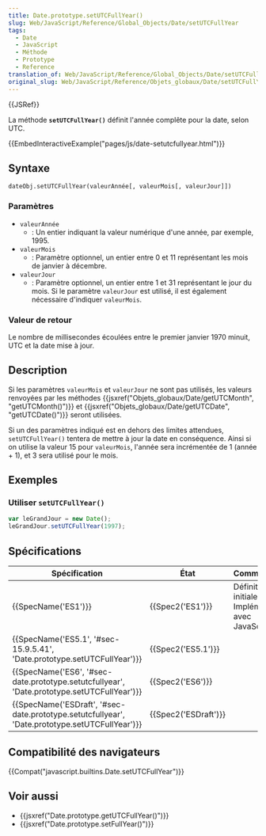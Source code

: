```yaml
---
title: Date.prototype.setUTCFullYear()
slug: Web/JavaScript/Reference/Global_Objects/Date/setUTCFullYear
tags:
  - Date
  - JavaScript
  - Méthode
  - Prototype
  - Reference
translation_of: Web/JavaScript/Reference/Global_Objects/Date/setUTCFullYear
original_slug: Web/JavaScript/Reference/Objets_globaux/Date/setUTCFullYear
---
```

{{JSRef}}

La méthode **`setUTCFullYear()`** définit l'année complête pour la date, selon UTC.

{{EmbedInteractiveExample("pages/js/date-setutcfullyear.html")}}

## Syntaxe

    dateObj.setUTCFullYear(valeurAnnée[, valeurMois[, valeurJour]])

### Paramètres

- `valeurAnnée`
  - : Un entier indiquant la valeur numérique d'une année, par exemple, 1995.
- `valeurMois`
  - : Paramètre optionnel, un entier entre 0 et 11 représentant les mois de janvier à décembre.
- `valeurJour`
  - : Paramètre optionnel, un entier entre 1 et 31 représentant le jour du mois. Si le paramètre `valeurJour` est utilisé, il est également nécessaire d'indiquer `valeurMois`.

### Valeur de retour

Le nombre de millisecondes écoulées entre le premier janvier 1970 minuit, UTC et la date mise à jour.

## Description

Si les paramètres `valeurMois` et `valeurJour` ne sont pas utilisés, les valeurs renvoyées par les méthodes {{jsxref("Objets_globaux/Date/getUTCMonth", "getUTCMonth()")}} et {{jsxref("Objets_globaux/Date/getUTCDate", "getUTCDate()")}} seront utilisées.

Si un des paramètres indiqué est en dehors des limites attendues, `setUTCFullYear()` tentera de mettre à jour la date en conséquence. Ainsi si on utilise la valeur 15 pour `valeurMois`, l'année sera incrémentée de 1 (année + 1), et 3 sera utilisé pour le mois.

## Exemples

### Utiliser `setUTCFullYear()`

```js
var leGrandJour = new Date();
leGrandJour.setUTCFullYear(1997);
```

## Spécifications

| Spécification                                                                                                                | État                         | Commentaires                                          |
| ---------------------------------------------------------------------------------------------------------------------------- | ---------------------------- | ----------------------------------------------------- |
| {{SpecName('ES1')}}                                                                                                     | {{Spec2('ES1')}}         | Définition initiale. Implémentée avec JavaScript 1.3. |
| {{SpecName('ES5.1', '#sec-15.9.5.41', 'Date.prototype.setUTCFullYear')}}                             | {{Spec2('ES5.1')}}     |                                                       |
| {{SpecName('ES6', '#sec-date.prototype.setutcfullyear', 'Date.prototype.setUTCFullYear')}}     | {{Spec2('ES6')}}         |                                                       |
| {{SpecName('ESDraft', '#sec-date.prototype.setutcfullyear', 'Date.prototype.setUTCFullYear')}} | {{Spec2('ESDraft')}} |                                                       |

## Compatibilité des navigateurs

{{Compat("javascript.builtins.Date.setUTCFullYear")}}

## Voir aussi

- {{jsxref("Date.prototype.getUTCFullYear()")}}
- {{jsxref("Date.prototype.setFullYear()")}}
